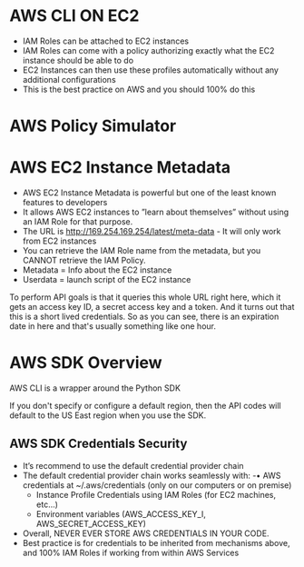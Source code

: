 # AWS CLI ON EC2
- IAM Roles can be attached to EC2 instances
- IAM Roles can come with a policy authorizing exactly what the EC2 instance should be able to do
- EC2 Instances can then use these profiles automatically without any additional configurations
- This is the best practice on AWS and you should 100% do this

# AWS Policy Simulator

# AWS EC2 Instance Metadata
- AWS EC2 Instance Metadata is powerful but one of the least known features to developers
- It allows AWS EC2 instances to ”learn about themselves” without using an IAM Role for that purpose.
- The URL is http://169.254.169.254/latest/meta-data - It will only work from EC2 instances
- You can retrieve the IAM Role name from the metadata, but you CANNOT retrieve the IAM Policy.
- Metadata = Info about the EC2 instance
- Userdata = launch script of the EC2 instance

To perform API goals is that it queries this whole URL right here, which it gets an access key ID, a secret access key and a token. And it turns out that this is a short lived credentials. So as you can see, there is an expiration date in here and that's usually something like one hour.

# AWS SDK Overview
AWS CLI is a wrapper around the Python SDK

If you don't specify or configure a default region, then the API codes will default to the US East region when you use the SDK.

## AWS SDK Credentials Security
- It’s recommend to use the default credential provider chain
- The default credential provider chain works seamlessly with:
    -• AWS credentials at ~/.aws/credentials (only on our computers or on premise)
    - Instance Profile Credentials using IAM Roles (for EC2 machines, etc…)
    - Environment variables (AWS_ACCESS_KEY_I, AWS_SECRET_ACCESS_KEY)
- Overall, NEVER EVER STORE AWS CREDENTIALS IN YOUR CODE.
- Best practice is for credentials to be inherited from mechanisms above, and 100% IAM Roles if working from within AWS Services

